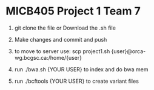 # MICB405 Project 1 Team 7

1. git clone the file or Download the .sh file

2. Make changes and commit and push

3. to move to server use: scp project1.sh {user}@orca-wg.bcgsc.ca:/home/{user}

4. run ./bwa.sh {YOUR USER} to index and do bwa mem

5. run ./bcftools {YOUR USER} to create variant files
